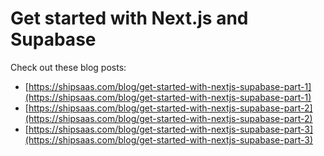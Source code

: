 # Get started with Next.js and Supabase

Check out these blog posts:

- [https://shipsaas.com/blog/get-started-with-nextjs-supabase-part-1](https://shipsaas.com/blog/get-started-with-nextjs-supabase-part-1)
- [https://shipsaas.com/blog/get-started-with-nextjs-supabase-part-2](https://shipsaas.com/blog/get-started-with-nextjs-supabase-part-2)
- [https://shipsaas.com/blog/get-started-with-nextjs-supabase-part-3](https://shipsaas.com/blog/get-started-with-nextjs-supabase-part-3)
